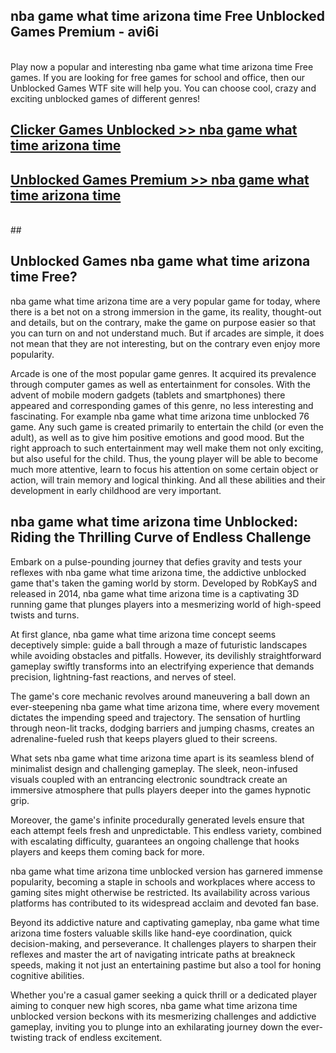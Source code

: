 ## nba game what time arizona time Free Unblocked Games Premium - avi6i <br>
<br>
Play now a popular and interesting nba game what time arizona time Free games. If you are looking for free games for school and office, then our Unblocked Games WTF site will help you. You can choose cool, crazy and exciting unblocked games of different genres!


##  [Clicker Games Unblocked >> nba game what time arizona time](http://freeplayer.one?title=nba_game_what_time_arizona_time&ref=04)

##  [Unblocked Games Premium >> nba game what time arizona time](http://freeplayer.one?title=nba_game_what_time_arizona_time&ref=04)
  <br>
  ##



## Unblocked Games nba game what time arizona time Free?

nba game what time arizona time are a very popular game for today, where there is a bet not on a strong immersion in the game, its reality, thought-out and details, but on the contrary, make the game on purpose easier so that you can turn on and not understand much. But if arcades are simple, it does not mean that they are not interesting, but on the contrary even enjoy more popularity.

Arcade is one of the most popular game genres. It acquired its prevalence through computer games as well as entertainment for consoles. With the advent of mobile modern gadgets (tablets and smartphones) there appeared and corresponding games of this genre, no less interesting and fascinating. For example nba game what time arizona time unblocked 76 game. Any such game is created primarily to entertain the child (or even the adult), as well as to give him positive emotions and good mood. But the right approach to such entertainment may well make them not only exciting, but also useful for the child. Thus, the young player will be able to become much more attentive, learn to focus his attention on some certain object or action, will train memory and logical thinking. And all these abilities and their development in early childhood are very important.

##  nba game what time arizona time Unblocked: Riding the Thrilling Curve of Endless Challenge

Embark on a pulse-pounding journey that defies gravity and tests your reflexes with nba game what time arizona time, the addictive unblocked game that's taken the gaming world by storm. Developed by RobKayS and released in 2014, nba game what time arizona time is a captivating 3D running game that plunges players into a mesmerizing world of high-speed twists and turns.

At first glance, nba game what time arizona time concept seems deceptively simple: guide a ball through a maze of futuristic landscapes while avoiding obstacles and pitfalls. However, its devilishly straightforward gameplay swiftly transforms into an electrifying experience that demands precision, lightning-fast reactions, and nerves of steel.

The game's core mechanic revolves around maneuvering a ball down an ever-steepening nba game what time arizona time, where every movement dictates the impending speed and trajectory. The sensation of hurtling through neon-lit tracks, dodging barriers and jumping chasms, creates an adrenaline-fueled rush that keeps players glued to their screens.

What sets nba game what time arizona time apart is its seamless blend of minimalist design and challenging gameplay. The sleek, neon-infused visuals coupled with an entrancing electronic soundtrack create an immersive atmosphere that pulls players deeper into the games hypnotic grip.

Moreover, the game's infinite procedurally generated levels ensure that each attempt feels fresh and unpredictable. This endless variety, combined with escalating difficulty, guarantees an ongoing challenge that hooks players and keeps them coming back for more.

nba game what time arizona time unblocked version has garnered immense popularity, becoming a staple in schools and workplaces where access to gaming sites might otherwise be restricted. Its availability across various platforms has contributed to its widespread acclaim and devoted fan base.

Beyond its addictive nature and captivating gameplay, nba game what time arizona time fosters valuable skills like hand-eye coordination, quick decision-making, and perseverance. It challenges players to sharpen their reflexes and master the art of navigating intricate paths at breakneck speeds, making it not just an entertaining pastime but also a tool for honing cognitive abilities.

Whether you're a casual gamer seeking a quick thrill or a dedicated player aiming to conquer new high scores, nba game what time arizona time unblocked version beckons with its mesmerizing challenges and addictive gameplay, inviting you to plunge into an exhilarating journey down the ever-twisting track of endless excitement.
